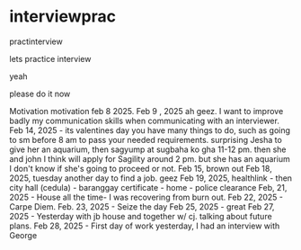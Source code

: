 # interviewprac
practinterview

lets practice interview

yeah


please do it now

Motivation motivation
feb 8 2025.
Feb 9 , 2025 ah geez. I want to improve badly my communication skills when communicating with an interviewer.
Feb 14, 2025 - its valentines day you have many things to do, such as going to sm before 8 am to pass your needed requirements. surprising Jesha to give her an aquarium, then sagyump at sugbaha ko gha 11-12 pm. then she and john I think will apply for Sagility around 2 pm. but she has an aquarium I don't know if she's going to proceed or not.
Feb 15, brown out
Feb 18, 2025, tuesday another day to find a job. geez
Feb 19, 2025, healthlink - then city hall (cedula) - baranggay certificate - home - police clearance 
Feb, 21, 2025 - House all the time- I was recovering from burn out.
Feb 22, 2025 - Carpe Diem.
Feb. 23, 2025 - Seize the day
Feb 25, 2025 - great
Feb 27, 2025 - Yesterday with jb house and together w/ cj. talking about future plans.
Feb 28, 2025 - First day of work yesterday, I had an interview with George
